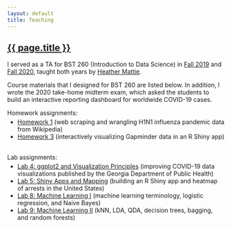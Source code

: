 ```yaml
---
layout: default
title: Teaching
---
```


<h2><a href="{{ page.url }}" style="color:inherit">{{ page.title }}</a></h2>

I served as a TA for BST 260 (Introduction to Data Science) in [Fall 2019](https://github.com/datasciencelabs/2019) and [Fall 2020](https://github.com/datasciencelabs/2020), taught both years by [Heather Mattie](https://www.hsph.harvard.edu/heather-mattie/). 

Course materials that I designed for BST 260 are listed below. In addition, I wrote the 2020 take-home midterm exam, which asked the students to build an interactive reporting dashboard for worldwide COVID-19 cases. 

Homework assignments: 
<ul style="margin-bottom:0; margin-top:-10px">
<li><a href="https://github.com/datasciencelabs/2020/tree/master/Homework/HW1">Homework 1</a> (web scraping and wrangling H1N1 influenza pandemic data from Wikipedia)</li>
<li><a href="https://github.com/datasciencelabs/2020/tree/master/Homework/HW3">Homework 3</a> (interactively visualizing Gapminder data in an R Shiny app)</li>
</ul>

<br>

Lab assignments: 
<ul style="margin-bottom:0; margin-top:-10px">
<li><a href="https://github.com/datasciencelabs/2020/tree/master/Labs/Lab_04">Lab 4:  ggplot2 and Visualization Principles</a> (improving COVID-19 data visualizations published by the Georgia Department of Public Health)</li>
<li><a href="https://github.com/datasciencelabs/2020/tree/master/Labs/Lab_05">Lab 5: Shiny Apps and Mapping</a> (building an R Shiny app and heatmap of arrests in the United States)</li>
<li><a href="https://github.com/datasciencelabs/2020/tree/master/Labs/Lab_08">Lab 8: Machine Learning I</a> (machine learning terminology, logistic regression, and Naive Bayes)</li>
<li><a href="https://github.com/datasciencelabs/2020/tree/master/Labs/Lab_09">Lab 9: Machine Learning II</a> (kNN, LDA, QDA, decision trees, bagging, and random forests)</li>
</ul>
